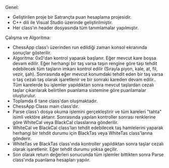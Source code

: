 Genel:
* Geliştirilen proje bir Satrançta puan hesaplama projesidir.
* C++ dili ile Visual Studio üzerinde geliştirilmiştir.
* Her class'ın header dosyasında tüm tanımlamalar yapılmıştır.


Çalışma ve Algoritma:
* ChessApp class'ı üzerinden run edildiği zaman konsol ekranında sonuçlar gösterilir.
* Algoritma: 0x0'dan kontrol yaparak başlanır. Eğer mevcut kare boşsa devam edilir. Eğer herhangi bir taş varsa taşın rengine göre taşı tehdit edebilecek tüm taşların imkanı kontrol edilir (Sırayla piyon, kale, at, fil, vezir, şah). Sonrasında eğer mevcut konumdaki tehdit eden bir taş varsa o taş cezalı taş olarak işaretlenir ve bir sonraki kareden devam edilir.. Tüm karelerde bu işlemler yapıldıktan sonra mevcut taşlardan cezalı taşlar çıkarılarak belirtilen puanlama sistemine göre puanlamalar oluşturulur.
* Toplamda 6 tane class'dan oluşmaktadır.
* ChessApp Classı main class'dır.
* Parse class'ı dosya okuma işlemini gerçekleştirir ve tüm kareleri "tahta" isimli vektöre aktarır. Sonrasında yapılan kontroller sonrası renklerine göre WhiteCal veya BlackCal classlarına gönderilir.
* WhiteCal ve BlackCal class'ları tehdit edebilecek taş hamlelerini yaparak herhangi bir tehdit durumu için BlackTas veya WhiteTas class'larına gönderir.
* WhiteTas ve BlackTas class'ında kontroller yapıldıktan sonra taşlar cezalı olarak işaretlenir. Eğer tehdit durumu yoksa geçilir.
* Son olarak return değerleri sonucunda tüm işlemler bittikten sonra Parse class'ında puanlama hesapları yapılır.   
